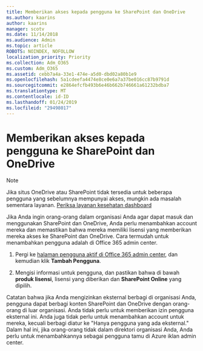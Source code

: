 ```yaml
---
title: Memberikan akses kepada pengguna ke SharePoint dan OneDrive
ms.author: kaarins
author: kaarins
manager: scotv
ms.date: 11/14/2018
ms.audience: Admin
ms.topic: article
ROBOTS: NOINDEX, NOFOLLOW
localization_priority: Priority
ms.collection: Adm_O365
ms.custom: Adm_O365
ms.assetid: cebb7a4a-33e1-474e-a5d0-dbd02a80b1e9
ms.openlocfilehash: 5a1cdeefa4474e8ce0e6a7a37be016cc87b9791d
ms.sourcegitcommit: e2864efcfb493b6e46b662b746661a61232bdba7
ms.translationtype: MT
ms.contentlocale: id-ID
ms.lasthandoff: 01/24/2019
ms.locfileid: "29498017"
---
```

# <a name="give-users-access-to-sharepoint-and-onedrive"></a>Memberikan akses kepada pengguna ke SharePoint dan OneDrive

> [!NOTE]
> Jika situs OneDrive atau SharePoint tidak tersedia untuk beberapa pengguna yang sebelumnya mempunyai akses, mungkin ada masalah sementara layanan. [Periksa layanan kesehatan dashboard](https://portal.office.com/adminportal/home#/servicehealth)
  
Jika Anda ingin orang-orang dalam organisasi Anda agar dapat masuk dan menggunakan SharePoint dan OneDrive, Anda perlu menambahkan account mereka dan memastikan bahwa mereka memiliki lisensi yang memberikan mereka akses ke SharePoint dan OneDrive. Cara termudah untuk menambahkan pengguna adalah di Office 365 admin center.
  
1. Pergi ke [halaman pengguna aktif di Office 365 admin center](https://portal.office.com/adminportal/home#/users), dan kemudian klik **Tambah Pengguna**.
    
2. Mengisi informasi untuk pengguna, dan pastikan bahwa di bawah **produk lisensi**, lisensi yang diberikan dan **SharePoint Online** yang dipilih. 
    
Catatan bahwa jika Anda mengizinkan eksternal berbagi di organisasi Anda, pengguna dapat berbagi konten SharePoint dan OneDrive dengan orang-orang di luar organisasi. Anda tidak perlu untuk memberikan izin pengguna eksternal ini. Anda juga tidak perlu untuk menambahkan account untuk mereka, kecuali berbagi diatur ke "Hanya pengguna yang ada eksternal." Dalam hal ini, jika orang-orang tidak dalam direktori organisasi Anda, Anda perlu untuk menambahkannya sebagai pengguna tamu di Azure iklan admin center.
  

